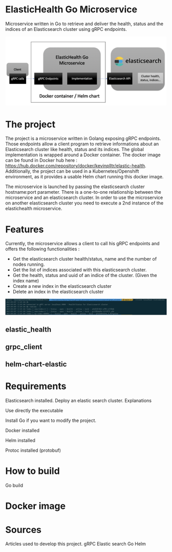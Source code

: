 # ElasticHealth Go Microservice

Microservice written in Go to retrieve and deliver the health, status and the indices of an Elasticsearch cluster using gRPC endpoints.

![alt text](https://github.com/pelletierkevin/go_microservice_elasticsearch/blob/main/elastichealth_schema.png?raw=true)

# The project

The project is a microservice written in Golang exposing gRPC endpoints. Those endpoints allow a client program to retrieve informations about an Elasticsearch cluster like health, status and its indices. The global implementation is wrapped around a Docker container. The docker image can be found in Docker hub here : https://hub.docker.com/repository/docker/kevinplltr/elastic-health. Additionally, the project can be used in a Kubernetes/Openshift environment, as it provides a usable Helm chart running this docker image. 

The microservice is launched by passing the elasticsearch cluster hostname:port parameter. There is a one-to-one relationship between the microservice and an elasticsearch cluster. In order to use the microservice on another elasticsearch cluster you need to execute a 2nd instance of the elastichealth microservice.

# Features

Currently, the microservice allows a client to call his gRPC endpoints and offers the following functionalities : 

- Get the elasticsearch cluster health/status, name and the number of nodes running.
- Get the list of indices associated with this elasticsearch cluster.
- Get the health, status and uuid of an indice of the cluster. (Given the index name)
- Create a new index in the elasticsearch cluster
- Delete an index in the elasticsearch cluster

![alt text](https://github.com/pelletierkevin/go_microservice_elasticsearch/blob/main/client_example1.png?raw=true)


## elastic_health

## grpc_client

## helm-chart-elastic

# Requirements
Elasticsearch installed. Deploy an elastic search cluster. Explanations

Use directly the executable

Install Go if you want to modify the project. 

Docker installed

Helm installed

Protoc installed (protobuf)

 # How to build
Go build


# Docker image 



# Sources
Articles used to develop this project. 
gRPC
Elastic search
Go
Helm